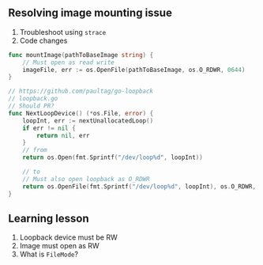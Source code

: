 ## Resolving image mounting issue

1. Troubleshoot using `strace`
1. Code changes

```go
func mountImage(pathToBaseImage string) {
    // Must open as read write
	imageFile, err := os.OpenFile(pathToBaseImage, os.O_RDWR, 0644)
}

// https://github.com/paultag/go-loopback
// loopback.go
// Should PR?
func NextLoopDevice() (*os.File, error) {
	loopInt, err := nextUnallocatedLoop()
	if err != nil {
		return nil, err
	}
    // from 
	return os.Open(fmt.Sprintf("/dev/loop%d", loopInt))

    // to
    // Must also open loopback as O_RDWR
	return os.OpenFile(fmt.Sprintf("/dev/loop%d", loopInt), os.O_RDWR, 0644)
}
```

## Learning lesson

1. Loopback device must be RW
2. Image must open as RW
3. What is `FileMode`?